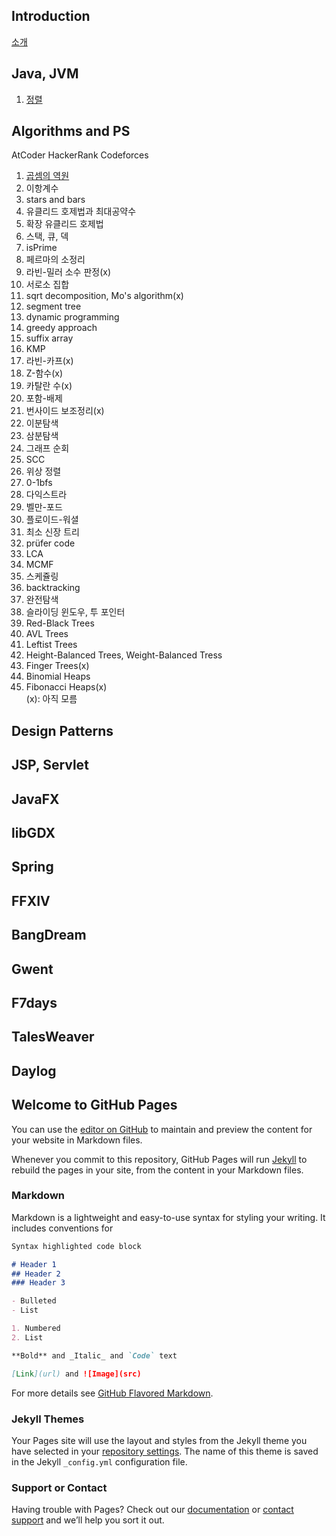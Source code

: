 ## Introduction
[소개](/introduction)

## Java, JVM
1. [정렬](/java/sorting)

## Algorithms and PS
AtCoder
HackerRank
Codeforces
1. [곱셈의 역원](/ps/multiplicative_inverse)
2. 이항계수
3. stars and bars
4. 유클리드 호제법과 최대공약수
5. 확장 유클리드 호제법
6. 스택, 큐, 덱
7. isPrime
8. 페르마의 소정리
9. 라빈-밀러 소수 판정(x)
10. 서로소 집합
11. sqrt decomposition, Mo's algorithm(x)
12. segment tree
13. dynamic programming
14. greedy approach
15. suffix array
16. KMP
17. 라빈-카프(x)
18. Z-함수(x)
19. 카탈란 수(x)
20. 포함-배제
21. 번사이드 보조정리(x)
22. 이분탐색
23. 삼분탐색
24. 그래프 순회
25. SCC
26. 위상 정렬
27. 0-1bfs
28. 다익스트라
29. 벨만-포드
30. 플로이드-워셜
31. 최소 신장 트리
32. prüfer code
33. LCA
34. MCMF
35. 스케쥴링
36. backtracking
37. 완전탐색
38. 슬라이딩 윈도우, 투 포인터
39. Red-Black Trees
40. AVL Trees
41. Leftist Trees
42. Height-Balanced Trees, Weight-Balanced Tress
43. Finger Trees(x)
44. Binomial Heaps
45. Fibonacci Heaps(x)  
(x): 아직 모름

## Design Patterns

## JSP, Servlet

## JavaFX

## libGDX

## Spring

## FFXIV

## BangDream

## Gwent

## F7days

## TalesWeaver  

## Daylog






## Welcome to GitHub Pages

You can use the [editor on GitHub](https://github.com/Mint-Choco-Love/Mint-Choco-Love.github.io/edit/master/README.md) to maintain and preview the content for your website in Markdown files.

Whenever you commit to this repository, GitHub Pages will run [Jekyll](https://jekyllrb.com/) to rebuild the pages in your site, from the content in your Markdown files.

### Markdown

Markdown is a lightweight and easy-to-use syntax for styling your writing. It includes conventions for

```markdown
Syntax highlighted code block

# Header 1
## Header 2
### Header 3

- Bulleted
- List

1. Numbered
2. List

**Bold** and _Italic_ and `Code` text

[Link](url) and ![Image](src)
```

For more details see [GitHub Flavored Markdown](https://guides.github.com/features/mastering-markdown/).

### Jekyll Themes

Your Pages site will use the layout and styles from the Jekyll theme you have selected in your [repository settings](https://github.com/Mint-Choco-Love/Mint-Choco-Love.github.io/settings). The name of this theme is saved in the Jekyll `_config.yml` configuration file.

### Support or Contact

Having trouble with Pages? Check out our [documentation](https://help.github.com/categories/github-pages-basics/) or [contact support](https://github.com/contact) and we’ll help you sort it out.
